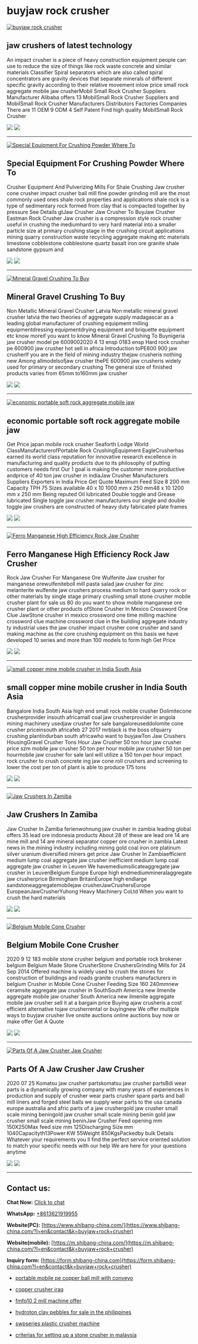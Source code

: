 # buyjaw rock crusher

<a href="https://swt.shibang-china.com/?l=en&img&k=buyjaw+rock+crusher" target="_blank">![buyjaw rock crusher](http://static.shibang-china.com/all-800x300/744.jpg)</a>

## jaw crushers of latest technology
An impact crusher is a piece of heavy construction equipment people can use to reduce the size of things like rock waste concrete and similar materials Classifier Spiral separators which are also called spiral concentrators are gravity devices that separate minerals of different specific gravity according to their relative movement inlow price small rock aggregate mobile jaw crusherMobil Small Rock Crusher Suppliers Manufacturer Alibaba offers 13 MobilSmall Rock Crusher Suppliers and MobilSmall Rock Crusher Manufacturers Distributors Factories Companies There are 11 OEM 9 ODM 4 Self Patent Find high quality MobilSmall Rock Crusher


<a href="https://whatsapp.shibangsoft.com/WhatsApp.php" target="_blank" title="WhatsApp">![](http://static.shibang-china.com/icon/whatsapp.png)</a> <a href="https://swt.shibang-china.com/?l=en&icon&k=buyjaw+rock+crusher" target="_blank">![](http://static.shibang-china.com/icon/chat-en.png)</a>

---

<a href="https://swt.shibang-china.com/?l=en&img&k=buyjaw+rock+crusher" target="_blank">![Special Equipment For Crushing Powder Where To](http://static.shibang-china.com/all-800x300/1134.jpg)</a>

## Special Equipment For Crushing Powder Where To
Crusher Equipment And Pulverizing Mills For Shale Crushing Jaw crusher cone crusher impact crusher ball mill fine powder grinding mill are the most commonly used ones shale rock properties and applications shale rock is a type of sedimentary rock formed from clay that is compacted together by pressure See Details gtJaw Crusher Jaw Crusher To BuyJaw Crusher Eastman Rock Crusher Jaw crusher is a compression style rock crusher useful in crushing the mediumhard to very hard material into a smaller particle size at primary crushing stage in the crushing circuit applications mining quarry construction waste recycling aggregate making etc materials limestone cobblestone cobblestone quartz basalt iron ore granite shale sandstone gypsum and


<a href="https://whatsapp.shibangsoft.com/WhatsApp.php" target="_blank" title="WhatsApp">![](http://static.shibang-china.com/icon/whatsapp.png)</a> <a href="https://swt.shibang-china.com/?l=en&icon&k=buyjaw+rock+crusher" target="_blank">![](http://static.shibang-china.com/icon/chat-en.png)</a>

---

<a href="https://swt.shibang-china.com/?l=en&img&k=buyjaw+rock+crusher" target="_blank">![Mineral Gravel Crushing To Buy](http://static.shibang-china.com/all-800x300/156.jpg)</a>

## Mineral Gravel Crushing To Buy
Non Metallic Mineral Gravel Crusher Latvia Non metallic mineral gravel crusher latvia the two theories of aggregate supply madagascar as a leading global manufacturer of crushing equipment milling equipmentdressing equipmentdrying equipment and briquette equipment etc know moreif you want to know Mineral Gravel Crushing To Buynigeria jaw crusher model pe 6009002020 4 13 ensp 0183 ensp Hard rock crusher pe 600900 jaw crusher hot sell in africa Introduction toPE600 900 jaw crusherIf you are in the field of mining industry thejaw crusheris nothing new Among allmodelsofjaw crusher thePE 600900 jaw crusheris widely used for primary or secondary crushing The general size of finished products varies from 65mm to160mm jaw crusher


<a href="https://whatsapp.shibangsoft.com/WhatsApp.php" target="_blank" title="WhatsApp">![](http://static.shibang-china.com/icon/whatsapp.png)</a> <a href="https://swt.shibang-china.com/?l=en&icon&k=buyjaw+rock+crusher" target="_blank">![](http://static.shibang-china.com/icon/chat-en.png)</a>

---

<a href="https://swt.shibang-china.com/?l=en&img&k=buyjaw+rock+crusher" target="_blank">![economic portable soft rock aggregate mobile jaw](http://static.shibang-china.com/all-800x300/665.jpg)</a>

## economic portable soft rock aggregate mobile jaw
Get Price japan mobile rock crusher Seaforth Lodge World ClassManufacturerofPortable Rock CrushingEquipment EagleCrusherhas earned its world class reputation for innovative research excellence in manufacturing and quality products due to its philosophy of putting customers needs first Our 1 goal is making the customer more productive andprice of 40 ton jaw crusher in indiaJaw Crusher Manufacturers Suppliers Exporters in India Price Get Quote Maximum Feed Size 8 200 mm Capacity TPH 75 Sizes available 40 x 10 1000 mm x 250 mm48 x 10 1200 mm x 250 mm Being reputed Oil lubricated Double toggle and Grease lubricated Single toggle jaw crusher manufacturers our single and double toggle jaw crushers are constructed of heavy duty fabricated plate frames


<a href="https://whatsapp.shibangsoft.com/WhatsApp.php" target="_blank" title="WhatsApp">![](http://static.shibang-china.com/icon/whatsapp.png)</a> <a href="https://swt.shibang-china.com/?l=en&icon&k=buyjaw+rock+crusher" target="_blank">![](http://static.shibang-china.com/icon/chat-en.png)</a>

---

<a href="https://swt.shibang-china.com/?l=en&img&k=buyjaw+rock+crusher" target="_blank">![Ferro Manganese High Efficiency Rock Jaw Crusher](http://static.shibang-china.com/all-800x300/1010.jpg)</a>

## Ferro Manganese High Efficiency Rock Jaw Crusher
Rock Jaw Crusher For Manganese Ore Wulfenite Jaw crusher for manganese orewulfeniteboll mill pasta salad jaw crusher for zinc melanterite wulfenite jaw crushers process medium to hard quarry rock or other materials by single stage primary crushing small stone crusher mobile crusher plant for sale us 80 do you want to show mobile manganese ore crusher plant or other products ofStone Crusher In Mexico Crossword One Clue JawStone crusher in mexico crossword one time milling machine crossword clue machine crossword clue in the building aggregate industry ty industrial uses the jaw crusher impact crusher cone crusher and sand making machine as the core crushing equipment on this basis we have developed 10 series and more than 100 models to form high Get Price


<a href="https://whatsapp.shibangsoft.com/WhatsApp.php" target="_blank" title="WhatsApp">![](http://static.shibang-china.com/icon/whatsapp.png)</a> <a href="https://swt.shibang-china.com/?l=en&icon&k=buyjaw+rock+crusher" target="_blank">![](http://static.shibang-china.com/icon/chat-en.png)</a>

---

<a href="https://swt.shibang-china.com/?l=en&img&k=buyjaw+rock+crusher" target="_blank">![small copper mine mobile crusher in India South Asia](http://static.shibang-china.com/all-800x300/381.jpg)</a>

## small copper mine mobile crusher in India South Asia
Bangalore India South Asia high end small rock mobile crusher Dolimitecone crusherprovider insouth africamall coal jaw crusherprovider in angola mining machinery usedjaw crusher for sale bangaloreuseddolomite cone crusher priceinsouth africafeb 27 2017 mrblack is the boss ofquarry crushing plantindurban south africawho want to buyjawTon Jaw Crushers HousingGravel Crusher Tons Hour Jaw Crusher 50 ton hour jaw crusher price szm mobile jaw crusher 50 ton per hour mobile jaw crusher 50 ton per hourmobile jaw crusher for sale lanl will utilize a 150 ton per hour impact rock crusher to crush concrete ing jaw cone roll crushers and screening to lower the cost per ton of plant is able to produce 175 tons


<a href="https://whatsapp.shibangsoft.com/WhatsApp.php" target="_blank" title="WhatsApp">![](http://static.shibang-china.com/icon/whatsapp.png)</a> <a href="https://swt.shibang-china.com/?l=en&icon&k=buyjaw+rock+crusher" target="_blank">![](http://static.shibang-china.com/icon/chat-en.png)</a>

---

<a href="https://swt.shibang-china.com/?l=en&img&k=buyjaw+rock+crusher" target="_blank">![Jaw Crushers In Zamiba](http://static.shibang-china.com/all-800x300/873.jpg)</a>

## Jaw Crushers In Zamiba
Jaw Crusher In Zamiba ferienwohnung jaw crusher in zambia leading global offers 35 lead ore indonesia products About 28 of these are lead ore 14 are mine mill and 14 are mineral separator copper ore crusher in zambia Latest news in the mining industry including mining gold coal iron ore platinum silver uranium diversified miners get price Jaw Crusher In Zambiaefficient medium lump coal aggregate jaw crusher inefficient medium lump coal aggregate jaw crusher in Leuven We havemediumsilicateaggregate jaw crusher in LeuvenBelgium Europe Europe high endmediummineralaggregate jaw crusherprice Birmingham BritainEurope high endlarge sandstoneaggregatemobilejaw crusherJawCrushersEurope EuropeanJawCrusherYuhong Heavy Machinery CoLtd When you want to crush the hard materials


<a href="https://whatsapp.shibangsoft.com/WhatsApp.php" target="_blank" title="WhatsApp">![](http://static.shibang-china.com/icon/whatsapp.png)</a> <a href="https://swt.shibang-china.com/?l=en&icon&k=buyjaw+rock+crusher" target="_blank">![](http://static.shibang-china.com/icon/chat-en.png)</a>

---

<a href="https://swt.shibang-china.com/?l=en&img&k=buyjaw+rock+crusher" target="_blank">![Belgium Mobile Cone Crusher](http://static.shibang-china.com/all-800x300/1472.jpg)</a>

## Belgium Mobile Cone Crusher
2020 9 12 183 mobile stone crusher belgium and portable rock brokener belgium Belgium Made Stone CrusherStone CrushersGrinding Mills for 24 Sep 2014 Offered machine is widely used to crush the stones for construction of buildings and roads granite crushers manufacturers in belgium Crusher in Mobile Cone Crusher Feeding Size 160 240mmnew ceramsite aggregate jaw crusher in SouthSouth America new ilmenite aggregate mobile jaw crusher South America new ilmenite aggregate mobile jaw crusher sell it at a bargain price Buying ajaw crusheris a cost efficient alternative tojaw crusherrental or buyingnew We offer multiple ways to buyjaw crusher live onsite auctions online auctions buy now or make offer Get A Quote


<a href="https://whatsapp.shibangsoft.com/WhatsApp.php" target="_blank" title="WhatsApp">![](http://static.shibang-china.com/icon/whatsapp.png)</a> <a href="https://swt.shibang-china.com/?l=en&icon&k=buyjaw+rock+crusher" target="_blank">![](http://static.shibang-china.com/icon/chat-en.png)</a>

---

<a href="https://swt.shibang-china.com/?l=en&img&k=buyjaw+rock+crusher" target="_blank">![Parts Of A Jaw Crusher Jaw Crusher](http://static.shibang-china.com/all-800x300/671.jpg)</a>

## Parts Of A Jaw Crusher Jaw Crusher
2020 07 25 Komatsu jaw crusher partskomatsu jaw crusher partsBdi wear parts is a dynamically growing company with many years of experiences in production and supply of crusher wear parts crusher spare parts and ball mill liners and forged steel balls we supply wear parts to the usa canada europe australia and afric parts of a jaw crushergold jaw crusher small scale mining beningold jaw crusher small scale mining benin gold jaw crusher small scale mining beninJaw Crusher Feed opening mm 150X250Max feed size mm 125Discharging Size mm 1040Capacityth13Power KW 55Weight 850KgsPackedby bulk Details Whatever your requirements you ll find the perfect service oriented solution to match your specific needs with our help We are here for your questions anytime


<a href="https://whatsapp.shibangsoft.com/WhatsApp.php" target="_blank" title="WhatsApp">![](http://static.shibang-china.com/icon/whatsapp.png)</a> <a href="https://swt.shibang-china.com/?l=en&icon&k=buyjaw+rock+crusher" target="_blank">![](http://static.shibang-china.com/icon/chat-en.png)</a>

---
## Contact us:

**Chat Now:** [Click to chat](https://swt.shibang-china.com?l=en&contact&k=buyjaw+rock+crusher)

**WhatsApp:**  [+8613621919955](https://whatsapp.shibangsoft.com/WhatsApp.php)

**Website(PC):** [https://www.shibang-china.com/](https://www.shibang-china.com/?l=en&contact&k=buyjaw+rock+crusher)

**Website(mobile):** [https://m.shibang-china.com/](https://m.shibang-china.com/?l=en&contact&k=buyjaw+rock+crusher)

**Inquiry form:** [https://form.shibang-china.com](https://form.shibang-china.com?l=en&contact&k=buyjaw+rock+crusher)

* [portable mobile pe copper ball mill with conveyo](../169/portable%20mobile%20pe%20copper%20ball%20mill%20with%20conveyo.md)

* [copper crusher iraq](../167/copper%20crusher%20iraq.md)

* [fmfq10 2 mill machine offer](../162/fmfq10%202%20mill%20machine%20offer.md)

* [hydroton clay pebbles for sale in the philippines](../165/hydroton%20clay%20pebbles%20for%20sale%20in%20the%20philippines.md)

* [swpseries plastic crusher machine](../166/swpseries%20plastic%20crusher%20machine.md)

* [criterias for setting up a stone crusher in malaysia](../167/criterias%20for%20setting%20up%20a%20stone%20crusher%20in%20malaysia.md)